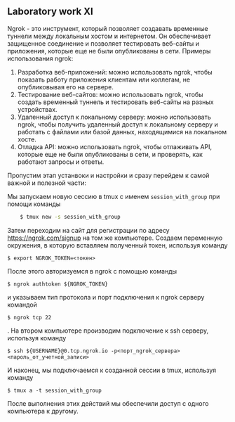 ## Laboratory work XI

Ngrok - это инструмент, который позволяет создавать временные туннели между локальным хостом и интернетом. Он обеспечивает защищенное соединение и позволяет тестировать веб-сайты и приложения, которые еще не были опубликованы в сети.
Примеры использования ngrok:
1. Разработка веб-приложений: можно использовать ngrok, чтобы показать работу приложения клиентам или коллегам, не опубликовывая его на сервере.
2. Тестирование веб-сайтов: можно использовать ngrok, чтобы создать временный туннель и тестировать веб-сайты на разных устройствах.
3. Удаленный доступ к локальному серверу: можно использовать ngrok, чтобы получить удаленный доступ к локальному серверу и работать с файлами или базой данных, находящимися на локальном хосте.
4. Отладка API: можно использовать ngrok, чтобы отлаживать API, которые еще не были опубликованы в сети, и проверять, как работают запросы и ответы.

Пропустим этап устанвоки и настройки и сразу перейдем к самой важной и полезной части:


Мы запускаем новую сессию в tmux с именем `session_with_group` при помощи команды 
```sh
    $ tmux new -s session_with_group
```
Затем переходим на сайт для регистрации по адресу https://ngrok.com/signup на том же компьютере. Создаем переменную окружения, в которую вставляем полученный токен, используя команду 
```
$ export NGROK_TOKEN=<токен>
```
После этого авторизуемся в ngrok с помощью команды 
```
$ ngrok authtoken ${NGROK_TOKEN}
``` 
и указываем тип протокола и порт подключения к ngrok серверу командой 
```
$ ngrok tcp 22
```
. На втором компьютере производим подключение к ssh серверу, используя команду 
```
$ ssh ${USERNAME}@0.tcp.ngrok.io -p<порт_ngrok_сервера> <пароль_от_учетной_записи>
```
И наконец, мы подключаемся к созданной сессии в tmux, используя команду 
```
$ tmux a -t session_with_group
```
После выполнения этих действий мы обеспечили доступ с одного компьютера к другому.
